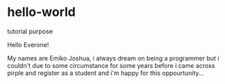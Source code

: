 # hello-world
tutorial purpose 


Hello Everone!

My names are Emiko Joshua, i always dream on being a programmer but i couldn't due to some circumstance for some years before i came across pirple and register as a student and i'm happy for this oppourtunity...


